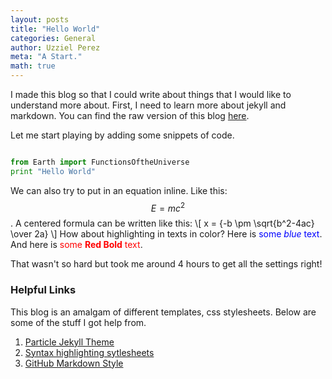 ```yaml
---
layout: posts
title: "Hello World"
categories: General
author: Uzziel Perez
meta: "A Start."
math: true
---
```

<!-- ## Getting Acquainted with markdown -->
I made this blog so that I could write about things that I would like to understand more about. First, I need to learn more about jekyll and markdown.
You can find the raw version of this blog [here](https://raw.githubusercontent.com/uzzielperez/uzzielperez.github.io/master/_posts/2018-11-24-Hello-World.md).

Let me start playing by adding some snippets of code.

  ```python

  from Earth import FunctionsOftheUniverse
  print "Hello World"

  ```

We can also try to put in an equation inline. Like this: $$E = mc^{2}$$.  A centered formula can be written like this:
\\[ x = {-b \pm \sqrt{b^2-4ac} \over 2a} \\]  How about highlighting in texts in color?  Here is <span style="color:blue">some *blue* text</span>.  And here is <span style="color:red">some **Red Bold** text</span>.

That wasn't so hard but took me around 4 hours to get all the settings right!

### Helpful Links
This blog is an amalgam of different templates, css stylesheets. Below are some of the stuff I got help from.
1. [Particle Jekyll Theme](https://github.com/nrandecker/particle)
2. [Syntax highlighting  sytlesheets](https://github.com/jwarby/jekyll-pygments-themes/blob/master/vim.css)
3. [GitHub Markdown Style](https://github.com/sindresorhus/github-markdown-css)

<!-- ## License

MIT © [Uzziel Perez](uzzie.perez@github.io) -->
